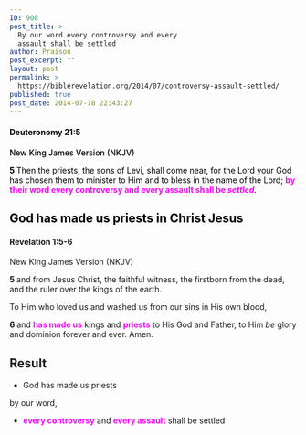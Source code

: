 ```yaml
---
ID: 908
post_title: >
  By our word every controversy and every
  assault shall be settled
author: Praison
post_excerpt: ""
layout: post
permalink: >
  https://biblerevelation.org/2014/07/controversy-assault-settled/
published: true
post_date: 2014-07-18 22:43:27
---
```

<h4 class="passage-display" style="font-weight: 500; color: #000000;"><strong><span class="passage-display-bcv">Deuteronomy 21:5</span></strong></h4>
<p class="passage-display" style="font-weight: 500; color: #000000;"><span class="passage-display-version">New King James Version (NKJV)</span></p>
<p style="color: #000000;"><span id="en-NKJV-5453" class="text Deut-21-5"><span class="versenum" style="font-weight: bold;">5 </span>Then the priests, the sons of Levi, shall come near, for the <span class="small-caps">Lord</span> your God has chosen them to minister to Him and to bless in the name of the <span class="small-caps">Lord</span>; <strong><span style="color: #ff00ff;">by their word every controversy and every assault shall be </span></strong><i><strong><span style="color: #ff00ff;">settled</span></strong>.</i></span></p>

<h2 style="color: #000000;">God has made us priests in Christ Jesus</h2>
<h4 class="passage-display" style="font-weight: 500;"><strong><span class="passage-display-bcv" style="font-style: inherit;">Revelation 1:5-6</span></strong></h4>
<p class="passage-display"><span class="passage-display-version" style="font-style: inherit;">New King James Version (NKJV)</span></p>
<span id="en-NKJV-30703" class="text Rev-1-5" style="font-style: inherit;"><span class="versenum" style="font-weight: bold; font-style: inherit;">5 </span>and from Jesus Christ, the faithful witness, the firstborn from the dead, and the ruler over the kings of the earth.</span>

<span class="text Rev-1-5" style="font-style: inherit;">To Him who loved us and washed us from our sins in His own blood, </span>

<span id="en-NKJV-30704" class="text Rev-1-6" style="font-style: inherit;"><span class="versenum" style="font-weight: bold; font-style: inherit;">6 </span>and <strong><span style="color: #ff00ff;">has made us</span></strong> kings and <span style="font-style: inherit; color: #ff00ff;"><span style="font-weight: bold; font-style: inherit;">priests</span></span> to His God and Father, to Him <i>be</i> glory and dominion forever and ever. Amen.</span>
<h2>Result</h2>
<ul>
	<li>God has made us priests</li>
</ul>
by our word,
<ul>
	<li><span style="color: #ff00ff;"><strong>every controversy</strong></span> and <span style="color: #ff00ff;"><strong>every assault</strong> </span>shall be settled</li>
</ul>